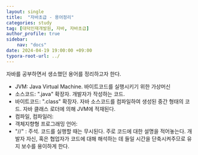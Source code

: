 ```yaml
---
layout: single
title:  "자바초급 - 용어정리"
categories: study
tag: [대덕인재개발원, 자바, 자바초급]
author_profile: true
sidebar:
    nav: "docs"
date: 2024-04-19 19:00:00 +09:00
typora-root-url: ../
---
```






자바를 공부하면서 생소했던 용어를 정리하고자 한다.



- JVM: Java Virtual Machine. 바이트코드를 실행시키기 위한 가상머신
- 소스코드: ".java" 확장자. 개발자가 작성하는 코드.
- 바이트코드: ".class" 확장자. 자바 소스코드를 컴파일하여 생성된 중간 형태의 코드. 자바 클래스 로더에 의해 JVM에 적재된다.
- 컴파일, 컴파일러: 
- 객체지향형 프로그래밍 언어:
- "//" : 주석. 코드를 실행할 때는 무시된다. 주로 코드에 대한 설명을 적어놓는다. 개발자 자신, 혹은 협업자가 코드에 대해 해석하는 데 들일 시간을 단축시켜주므로 유지 보수를 용이하게 한다.
